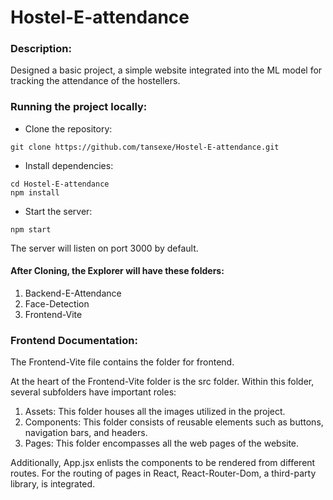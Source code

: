 # Hostel-E-attendance

### Description:
Designed a basic project, a simple website integrated into the ML model for tracking the attendance of the hostellers. 

### Running the project locally: 
- Clone the repository:

```
git clone https://github.com/tansexe/Hostel-E-attendance.git
```

- Install dependencies:

```
cd Hostel-E-attendance
npm install
```

- Start the server:

```
npm start
```

The server will listen on port 3000 by default.


#### After Cloning, the Explorer will have these folders:
1. Backend-E-Attendance 
2. Face-Detection
3. Frontend-Vite

### Frontend Documentation:
The Frontend-Vite file contains the folder for frontend. 

At the heart of the Frontend-Vite folder is the src folder. Within this folder, several subfolders have important roles:

1. Assets: This folder houses all the images utilized in the project.
2. Components: This folder consists of reusable elements such as buttons, navigation bars, and headers.
3. Pages: This folder encompasses all the web pages of the website.

Additionally, App.jsx enlists the components to be rendered from different routes. For the routing of pages in React, React-Router-Dom, a third-party library, is integrated.
